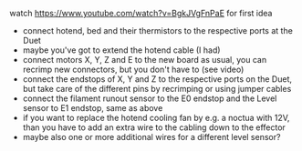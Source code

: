 watch https://www.youtube.com/watch?v=BgkJVgFnPaE for first idea

- connect hotend, bed and their thermistors to the respective ports at the Duet
- maybe you've got to extend the hotend cable (I had)
- connect motors  X, Y, Z and E to the new board as usual, you can recrimp new connectors, but you don't have to (see video)
- connect the endstops of X, Y and Z to the respective ports on the Duet, but take care of the different pins by recrimping or using jumper cables 
- connect the filament runout sensor to the E0 endstop and the Level sensor to E1 endstop, same as above
- if you want to replace the hotend cooling fan by e.g. a noctua with 12V, than you have to add an extra wire to the cabling down to the effector
 - maybe also one or more additional wires for a different level sensor?
